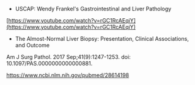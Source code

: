 * USCAP: Wendy Frankel's Gastrointestinal and Liver Pathology

[https://www.youtube.com/watch?v=rGC1RcAEqiY](https://www.youtube.com/watch?v=rGC1RcAEqiY)

* The Almost-Normal Liver Biopsy: Presentation, Clinical Associations, and Outcome

Am J Surg Pathol. 2017 Sep;41\(9\):1247-1253. doi: 10.1097/PAS.0000000000000881.

https://www.ncbi.nlm.nih.gov/pubmed/28614198





